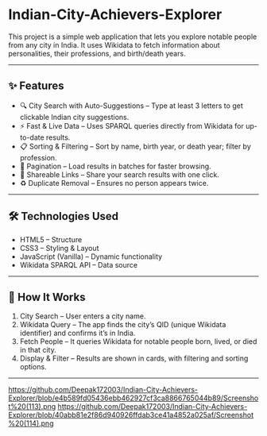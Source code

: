# Indian-City-Achievers-Explorer
This project is a simple web application that lets you explore notable people from any city in India.
It uses Wikidata to fetch information about personalities, their professions, and birth/death years.

---

## ✨ Features

- 🔍 City Search with Auto-Suggestions – Type at least 3 letters to get clickable Indian city suggestions.
- ⚡ Fast & Live Data – Uses SPARQL queries directly from Wikidata for up-to-date results.
- 📋 Sorting & Filtering – Sort by name, birth year, or death year; filter by profession.
- 📄 Pagination – Load results in batches for faster browsing.
- 🔗 Shareable Links – Share your search results with one click.
- ♻️ Duplicate Removal – Ensures no person appears twice.

---


## 🛠️ Technologies Used

- HTML5 – Structure
- CSS3 – Styling & Layout
- JavaScript (Vanilla) – Dynamic functionality
- Wikidata SPARQL API – Data source

---

## 🧩 How It Works

1. City Search – User enters a city name.  
2. Wikidata Query – The app finds the city’s QID (unique Wikidata identifier) and confirms it’s in India.  
3. Fetch People – It queries Wikidata for notable people born, lived, or died in that city.  
4. Display & Filter – Results are shown in cards, with filtering and sorting options.  

---

https://github.com/Deepak172003/Indian-City-Achievers-Explorer/blob/e4b589fd05436ebb462927cf3ca8866765044b89/Screenshot%20(113).png
https://github.com/Deepak172003/Indian-City-Achievers-Explorer/blob/40abb81e2f86d940926ffdab3ce41a4852a025af/Screenshot%20(114).png



